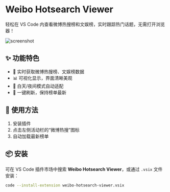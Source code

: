 # Weibo Hotsearch Viewer

轻松在 VS Code 内查看微博热搜榜和文娱榜，实时跟踪热门话题，无需打开浏览器！

![screenshot](images/screenshot.png)

## ✨ 功能特色

- 🚀 实时获取微博热搜榜、文娱榜数据
- 📊 可视化显示，界面清晰美观
- 🌙 白天/夜间模式自动适配
- 🔄 一键刷新，保持榜单最新

## 🧰 使用方法

1. 安装插件
2. 点击左侧活动栏的“微博热搜”图标
3. 自动加载最新榜单

## 📦 安装

可在 VS Code 插件市场中搜索 **Weibo Hotsearch Viewer**，或通过 `.vsix` 文件安装：

```bash
code --install-extension weibo-hotsearch-viewer.vsix
